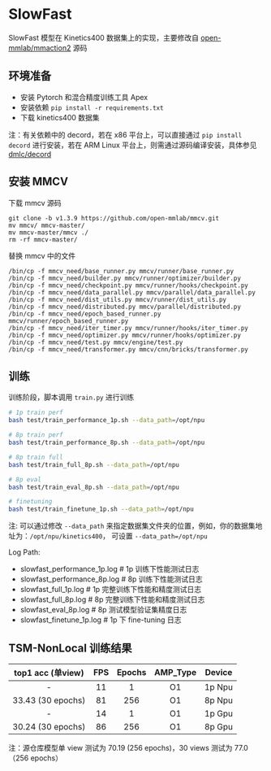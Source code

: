 # SlowFast

SlowFast 模型在 Kinetics400 数据集上的实现，主要修改自 [open-mmlab/mmaction2](https://github.com/open-mmlab/mmaction2) 源码

## 环境准备

- 安装 Pytorch 和混合精度训练工具 Apex
- 安装依赖 `pip install -r requirements.txt`
- 下载 kinetics400 数据集

注：有关依赖中的 decord，若在 x86 平台上，可以直接通过 `pip install decord` 进行安装，若在 ARM Linux 平台上，则需通过源码编译安装，具体参见 [dmlc/decord](https://github.com/dmlc/decord/blob/master/README.md)

## 安装 MMCV

下载 mmcv 源码

```shell
git clone -b v1.3.9 https://github.com/open-mmlab/mmcv.git
mv mmcv/ mmcv-master/
mv mmcv-master/mmcv ./
rm -rf mmcv-master/
```

替换 mmcv 中的文件

```shell
/bin/cp -f mmcv_need/base_runner.py mmcv/runner/base_runner.py
/bin/cp -f mmcv_need/builder.py mmcv/runner/optimizer/builder.py
/bin/cp -f mmcv_need/checkpoint.py mmcv/runner/hooks/checkpoint.py
/bin/cp -f mmcv_need/data_parallel.py mmcv/parallel/data_parallel.py
/bin/cp -f mmcv_need/dist_utils.py mmcv/runner/dist_utils.py
/bin/cp -f mmcv_need/distributed.py mmcv/parallel/distributed.py
/bin/cp -f mmcv_need/epoch_based_runner.py mmcv/runner/epoch_based_runner.py
/bin/cp -f mmcv_need/iter_timer.py mmcv/runner/hooks/iter_timer.py
/bin/cp -f mmcv_need/optimizer.py mmcv/runner/hooks/optimizer.py
/bin/cp -f mmcv_need/test.py mmcv/engine/test.py
/bin/cp -f mmcv_need/transformer.py mmcv/cnn/bricks/transformer.py
```

## 训练

训练阶段，脚本调用 `train.py` 进行训练

```bash
# 1p train perf
bash test/train_performance_1p.sh --data_path=/opt/npu

# 8p train perf
bash test/train_performance_8p.sh --data_path=/opt/npu

# 8p train full
bash test/train_full_8p.sh --data_path=/opt/npu

# 8p eval 
bash test/train_eval_8p.sh --data_path=/opt/npu

# finetuning
bash test/train_finetune_1p.sh --data_path=/opt/npu
```

注: 可以通过修改 `--data_path` 来指定数据集文件夹的位置，例如，你的数据集地址为：`/opt/npu/kinetics400`， 可设置 `--data_path=/opt/npu`

Log Path:
- slowfast_performance_1p.log    # 1p 训练下性能测试日志
- slowfast_performance_8p.log    # 8p 训练下性能测试日志
- slowfast_full_1p.log       # 1p 完整训练下性能和精度测试日志
- slowfast_full_8p.log       # 8p 完整训练下性能和精度测试日志
- slowfast_eval_8p.log       # 8p 测试模型验证集精度日志
- slowfast_finetune_1p.log   # 1p 下 fine-tuning 日志

## TSM-NonLocal 训练结果

| top1 acc (单view) |   FPS   |  Epochs | AMP_Type |  Device  |
|  :---:   | :-----: |  :---:  | :------: | :------: |
|    -     |  11  |    1    |    O1    |  1p Npu  |
|  33.43 (30 epochs)   | 81  |    256   |    O1    |  8p Npu  |
|    -     |  14  |    1    |    O1    |  1p Gpu  |
|  30.24 (30 epochs)   | 86  |    256   |    O1    |  8p Gpu  |

注：源仓库模型单 view 测试为 70.19 (256 epochs)，30 views 测试为 77.0（256 epochs）
